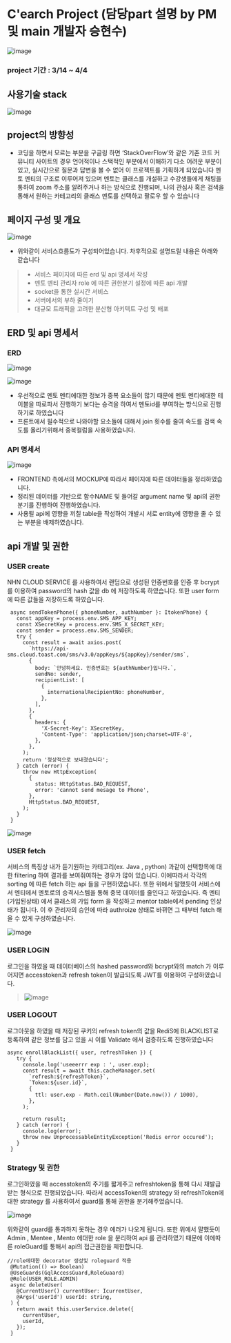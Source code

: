 ﻿# C'earch Project (담당part 설명 by PM 및 main 개발자 승현수)

![image](https://user-images.githubusercontent.com/72781752/162286009-2952f820-23a4-4b16-b98c-fe06060a1d89.png)
### project 기간 : 3/14 ~ 4/4

## 사용기술 stack
![image](https://user-images.githubusercontent.com/72781752/162289487-089bde27-9c7d-4493-a886-fe861c525017.png)


## project의 방향성
+ 코딩을 하면서 모르는 부분을 구글링 하면 ‘StackOverFlow’와 같은 기존 코드 커뮤니티
사이트의 경우 언어적이나 스택적인 부분에서 이해하기 다소 어려운 부분이 있고,
실시간으로 질문과 답변을 볼 수 없어 이 프로젝트를 기획하게 되었습니다 멘토 멘티의 구조로 이루어져 있으며 멘토는 클래스를 개설하고 수강생들에게 채팅을 통하여 zoom 주소를 알려주거나
하는 방식으로 진행되며, 나의 관심사 혹은 검색을 통해서 원하는 카테고리의 클래스 멘토를 선택하고 팔로우 할 수 있습니다

## 페이지 구성 및 개요
![image](https://user-images.githubusercontent.com/72781752/162289664-210fcbc2-81a7-42ea-b39c-34d6ab501e8c.png)
+ 위와같이 서비스흐름도가 구성되어있습니다. 차후적으로 설명드릴 내용은 아래와 같습니다
>+ 서비스 페이지에 따른 erd 및 api 명세서 작성
>+ 멘토 멘티 관리자 role 에 따른 권한분기 설정에 따른 api 개발
>+ socket을 통한 실시간 서비스
>+ 서버에서의 부하 줄이기
>+ 대규모 트래픽을 고려한 분산형 아키텍트 구성 및 배포

## ERD 및 api 명세서 

### ERD
![image](https://user-images.githubusercontent.com/72781752/162298043-67576bf8-7258-4fca-889e-fa858f15c7bd.png)

![image](https://user-images.githubusercontent.com/72781752/162299243-b1647731-7027-4eba-b4c0-2098d61f949d.png)

+ 우선적으로 멘토 멘티에대한 정보가 중복 요소들이 많기 때문에 멘토 멘티에대한 테이블을 따로파서 진행하기 보다는 승격을 하여서 멘토id를 부여하는 방식으로 진행하기로 하였습니다
+ 프론트에서 필수적으로 나와야할 요소들에 대해서 join 횟수를 줄여 속도를 검색 속도를 올리기위해서 중복컬럼을 사용하였습니다.

### API 명세서
![image](https://user-images.githubusercontent.com/72781752/162307997-0f935b72-3bed-49da-b2b7-3eede455e2fd.png)

+ FRONTEND 측에서의 MOCKUP에 따라서 페이지에 따른 데이터들을 정리하였습니다.
+ 정리된 데이터를 기반으로 함수NAME 및 들어갈 argument name 및 api의 권한분기를 진행하여 진행하였습니다.
+ 사용될 api에 영향을 끼칠 table을 작성하여 개발시 서로 entity에 영향을 줄 수 있는 부분을 배제하였습니다.

## api 개발 및 권한
### USER create
 NHN CLOUD SERVICE 를 사용하여서 랜덤으로 생성된 인증번호를 인증 후 bcrypt 를 이용하여 password의 hash 값을 db 에 저장하도록 하였습니다.
 또한 user form에 따른 값들을 저장하도록 하였습니다.
 ```
  async sendTokenPhone({ phoneNumber, authNumber }: ItokenPhone) {
    const appKey = process.env.SMS_APP_KEY;
    const XSecretKey = process.env.SMS_X_SECRET_KEY;
    const sender = process.env.SMS_SENDER;
    try {
      const result = await axios.post(
        `https://api-sms.cloud.toast.com/sms/v3.0/appKeys/${appKey}/sender/sms`,
        {
          body: `안녕하세요. 인증번호는 ${authNumber}입니다.`,
          sendNo: sender,
          recipientList: [
            {
              internationalRecipientNo: phoneNumber,
            },
          ],
        },
        {
          headers: {
            'X-Secret-Key': XSecretKey,
            'Content-Type': 'application/json;charset=UTF-8',
          },
        },
      );
      return '정상적으로 보내졌습니다';
    } catch (error) {
      throw new HttpException(
        {
          status: HttpStatus.BAD_REQUEST,
          error: 'cannot send mesage to Phone',
        },
        HttpStatus.BAD_REQUEST,
      );
    }
  }
 ```
 ![image](https://user-images.githubusercontent.com/72781752/162316121-bb4e81d3-a752-4a2e-bb1e-fadf3b060e10.png) 
 ### USER fetch 
 서비스의 특징상 내가 듣기원하는 카테고리(ex. Java , python) 과같이 선택항목에 대한 filtering 하여 결과를 보여줘여하는 경우가 많이 있습니다.
 이에따라서 각각의 sorting 에 따른 fetch 하는 api 들을 구현하였습니다.
 또한 위에서 말했듯이 서비스에서 멘티에서 멘토로의 승격시스템을 통해 중복 데이터를 줄인다고 하였습니다. 즉 멘티(가입된상태) 에서 클래스의 가입 form 을 작성하고 
 mentor table에서 pending 인상태가 됩니다. 이 후 관리자의 승인에 따라 authroize 상태로 바뀌면 그 때부터 fetch 해올 수 있게 구성하였습니다.
 
 
 ![image](https://user-images.githubusercontent.com/72781752/162324927-5f8c600c-d430-4efc-9901-5d085f5de6b8.png)
 
 ### USER LOGIN
로그인을 하였을 때 데이터베이스의 hashed password와 bcrypt와의 match 가 이루어지면 accesstoken과 refresh token이 발급되도록 
JWT를 이용하여 구성하였습니다.

>![image](https://user-images.githubusercontent.com/72781752/162326264-91033a2b-c455-42af-9942-1c9127d83cd5.png)

 ### USER LOGOUT
 로그아웃을 하였을 때 저장된 쿠키의 refresh token의 값을 RediS에 BLACKLIST로 등록하여 같은 정보를 담고 있을 시 이를 Validate 에서 검증하도록 진행하였습니다
 ```
 async enrollBlackList({ user, refreshToken }) {
    try {
      console.log('useeerrr exp : ', user.exp);
      const result = await this.cacheManager.set(
        `refresh:${refreshToken}`,
        `Token:${user.id}`,
        {
          ttl: user.exp - Math.ceil(Number(Date.now()) / 1000),
        },
      );

      return result;
    } catch (error) {
      console.log(error);
      throw new UnprocessableEntityException('Redis error occured');
    }
  }
  ```
  ### Strategy 및 권한
  로그인하였을 때 accesstoken의 주기를 짧게주고 refreshtoken을 통해 다시 재발급받는 형식으로 진행되었습니다. 따라서 accessToken의 strategy 와 refreshToken에 대한 strategy
  를 사용하여서 guard를 통해 권한을 분기해주었습니다. 
  
  
  ![image](https://user-images.githubusercontent.com/72781752/162328516-d7181bd6-b2c4-4927-a395-dac492adc66b.png)
  
  
  위와같이 guard를 통과하지 못하는 경우 에러가 나오게 됩니다.
  또한 위에서 말했듯이 Admin , Mentee , Mento 에대한 role 을 분리하여 api 를 관리하였기 때문에 이에따른 roleGuard를 통해서 api의 접근권한을 제한합니다.
 ```
 //role에대한 decorator 생성및 roleguard 적용
  @Mutation(() => Boolean)
  @UseGuards(GqlAccessGuard,RoleGuaard)
  @Role(USER_ROLE.ADMIN)
  async deleteUser(
    @CurrentUser() currentUser: IcurrentUser,
    @Args('userId') userId: string,
  ) {
    return await this.userService.delete({
      currentUser,
      userId,
    });
  }
  ```
  
  
  


 


